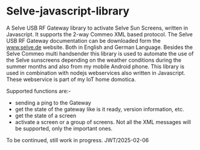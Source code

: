 # Selve-javascript-library
A Selve USB RF Gateway library to activate Selve Sun Screens, written in Javascript.
It supports the 2-way Commeo XML based protocol.
The Selve USB RF Gateway documentation can be downloaded form the www.selve.de website. Both in English and German Language.
Besides the Selve Commeo multi handsender this library is used to automate the use of the Selve sunscreens depending on the weather conditions during the summer months and also from my mobile Android phone. 
This library is used in combination with nodejs webservices also written in Javascript. These webservice is part of my IoT home domotica.

Supported functions are:-
- sending a ping to the Gateway
- get the state of the gateway like is it ready, version information, etc.
- get the state of a screen
- activate a screen or a group of screens.
Not all the XML messages will be supported, only the important ones.
  
To be continued, still work in progress.
JWT/2025-02-06

